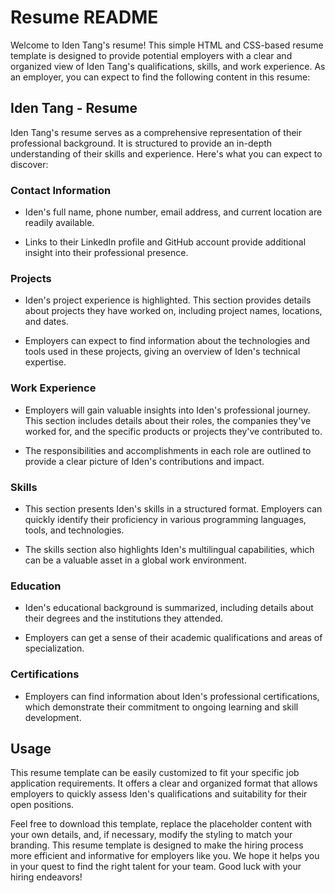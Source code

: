 # Resume README

Welcome to Iden Tang's resume! This simple HTML and CSS-based resume template is designed to provide potential employers with a clear and organized view of Iden Tang's qualifications, skills, and work experience. As an employer, you can expect to find the following content in this resume:

## Iden Tang - Resume

Iden Tang's resume serves as a comprehensive representation of their professional background. It is structured to provide an in-depth understanding of their skills and experience. Here's what you can expect to discover:

### **Contact Information**

- Iden's full name, phone number, email address, and current location are readily available.

- Links to their LinkedIn profile and GitHub account provide additional insight into their professional presence.

### **Projects**

- Iden's project experience is highlighted. This section provides details about projects they have worked on, including project names, locations, and dates.

- Employers can expect to find information about the technologies and tools used in these projects, giving an overview of Iden's technical expertise.

### **Work Experience**

- Employers will gain valuable insights into Iden's professional journey. This section includes details about their roles, the companies they've worked for, and the specific products or projects they've contributed to.

- The responsibilities and accomplishments in each role are outlined to provide a clear picture of Iden's contributions and impact.

### **Skills**

- This section presents Iden's skills in a structured format. Employers can quickly identify their proficiency in various programming languages, tools, and technologies.

- The skills section also highlights Iden's multilingual capabilities, which can be a valuable asset in a global work environment.

### **Education**

- Iden's educational background is summarized, including details about their degrees and the institutions they attended.

- Employers can get a sense of their academic qualifications and areas of specialization.

### **Certifications**

- Employers can find information about Iden's professional certifications, which demonstrate their commitment to ongoing learning and skill development.

## Usage

This resume template can be easily customized to fit your specific job application requirements. It offers a clear and organized format that allows employers to quickly assess Iden's qualifications and suitability for their open positions.

Feel free to download this template, replace the placeholder content with your own details, and, if necessary, modify the styling to match your branding. This resume template is designed to make the hiring process more efficient and informative for employers like you. We hope it helps you in your quest to find the right talent for your team. Good luck with your hiring endeavors!
